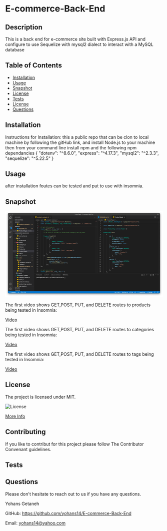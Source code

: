 # E-commerce-Back-End

## Description

This is a back end for e-commerce site built with Express.js API and configure to use Sequelize with mysql2 dialect to interact with a MySQL database

## Table of Contents

- [Installation](#installation)
- [Usage](#usage)
- [Snapshot](#snapshot)
- [License](#license)
- [Tests](#tests)
- [License](#license)
- [Questions](#questions)

## Installation

Instructions for Installation:
this a public repo that can be clon to local machine by following the gitHub link, and install Node.js to your machine then from your command line install npm and the following npm dependancies
{
"dotenv": "^8.6.0",
"express": "^4.17.3",
"mysql2": "^2.3.3",
"sequelize": "^5.22.5"
}

## Usage

after installation foutes can be tested and put to use with insomnia.

## Snapshot

![project screenshot](./assets/images/e_commerce.png)

The first video shows GET,POST, PUT, and DELETE routes to products being tested in Insomnia:

[Video](https://drive.google.com/file/d/1-vPtG8h2mDqV5hbHO394NAXebzEY1E7g/view)

The first video shows GET,POST, PUT, and DELETE routes to categories being tested in Insomnia:

[Video](https://drive.google.com/file/d/1carvE-JLrust-SjvLZBnwSVjtUcr4VkT/view)

The first video shows GET,POST, PUT, and DELETE routes to tags being tested in Insomnia:

[Video](https://drive.google.com/file/d/10bsIglwzW0SPo9y-S4_y-XT4tpHlgNPE/view)

## License

The project is licensed under MIT.

![License](https://img.shields.io/badge/License-MIT-blue.svg)

[More Info](https://choosealicense.com/licenses/)

## Contributing

If you like to contribut for this project please follow The Contributor Convenant guidelines.

## Tests

## Questions

Please don't hesitate to reach out to us if you have any questions.

Yohans Getaneh

GitHub: https://github.com/yohans14/E-commerce-Back-End

Email: yohans14@yahoo.com
